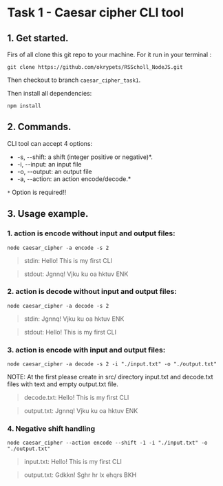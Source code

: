 # Task 1 - Caesar cipher CLI tool

##  **1. Get started.**

Firs of all clone this git repo to your machine. For it run in your terminal : 

`git clone https://github.com/okrypets/RSScholl_NodeJS.git `

Then checkout to branch `caesar_cipher_task1`.

Then install all dependencies: 

`npm install`


## **2. Commands.**

CLI tool can accept 4 options:

- -s, --shift: a shift (integer positive or negative)*.
- -i, --input: an input file
- -o, --output: an output file
- -a, --action: an action encode/decode.*

`*` Option is required!!

## **3. Usage example.**

### 1. action is encode without input and output files: 

`node caesar_cipher -a encode -s 2`

> stdin: Hello! This is my first CLI

> stdout: Jgnnq! Vjku ku oa hktuv ENK

### 2. action is decode without input and output files:

`node caesar_cipher -a decode -s 2`

> stdin: Jgnnq! Vjku ku oa hktuv ENK

> stdout: Hello! This is my first CLI

### 3. action is encode with input and output files:

`node caesar_cipher -a decode -s 2 -i "./input.txt" -o "./output.txt"`

NOTE: At the first please create in src/ directory input.txt and decode.txt files with text and empty output.txt file.

> decode.txt: Hello! This is my first CLI

> output.txt: Jgnnq! Vjku ku oa hktuv ENK

### 4. Negative shift handling

`node caesar_cipher --action encode --shift -1 -i "./input.txt" -o "./output.txt"`

> input.txt: Hello! This is my first CLI

> output.txt: Gdkkn! Sghr hr lx ehqrs BKH
